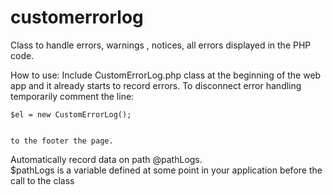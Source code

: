 customerrorlog
==============

Class to handle errors, warnings , notices, all errors displayed in the PHP code.

How to use:
	Include CustomErrorLog.php class at the beginning of the web app and it 
	already starts to record errors.
	To disconnect error handling temporarily comment the line:
	
	$el = new CustomErrorLog(); 
	
	
	to the footer the page.

Automatically record data on path @pathLogs.  
$pathLogs is a variable defined at some point in your application before the call to the class
